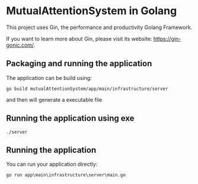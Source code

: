 # MutualAttentionSystem in Golang
This project uses Gin, the performance and productivity Golang Framework.

If you want to learn more about Gin, please visit its website: https://gin-gonic.com/.

## Packaging and running the application
The application can be build using:
```shell script
go build mutualAttentionSystem/app/main/infrastructure/server
```
and then will generate a executable file

## Running the application using exe
```shell script
./server
```

## Running the application 
You can run your application directly:
```shell script
go run app\main\infrastructure\server\main.go
```
